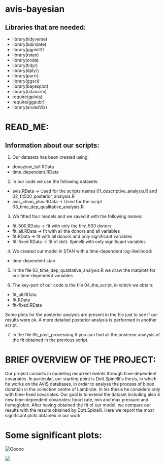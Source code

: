 # avis-bayesian

## Libraries that are needed:
- library(tidyverse)
- library(lubridate)
- library(ggplot2)
- library(rstan)
- library(coda)
- library(tidyr)
- library(dplyr)
- library(purrr)
- library(ggsci)
- library(bayesplot)
- library(rstanarm)
- require(gplots)
- require(ggpubr)
- library(arulesViz)

# READ_ME:
## Information about our scripts:

1. Our datasets has been created using:
- donazioni_full.RData
- time_dependent.RData


2. In our code we use the following datasets:
- avis.RData            -> Used for the scripts names 01_descriptive_analysis.R and 02_fit500_posterior_analysis.R
- avis_clean_plus.RData -> Used for the script 03_time_dep_qualitative_analysis.R
 

3. We fitted four models and we saved it with the following names:
- fit-500.RData   -> fit with only the first 500 donors
- fit_all.RData   -> fit with all the donors and all variables
- fit.RData       -> fit with all donors and only significant variables
- fit-fixed.RData -> fit of dott. Spinelli with only significant variables


4. We created our model in STAN with a time-dependent log-likelihood:
- time-dependent.stan


5. In the file 03_time_dep_qualitative_analysis.R we draw the matplots for our time-dependent variables


6. The key-part of our code is the file 04_the_script, in which we obtain:
- fit_all.RData
- fit.RData
- fit-fixed.RData
  
Some plots for the posterior analysis are present in the file just to see if our results were ok. 
A more detailed posterior analysis is performed in another script.


7. In the file 05_post_processing.R you can find all the posterior analysis of the fit obtained in the previous script.


# BRIEF OVERVIEW OF THE PROJECT:
Our project consists in modeling recurrent events through time-dependent covariates.
In particular, our starting point is Dott.Spinelli's thesis, in which he works on the AVIS databases, in order to
analyse the process of blood donation in the collection centre of Lambrate. 
In his thesis he considers only with time-fixed covariates. Our goal is to extend the dataset including also 4 new
time-dependent covariates: heart rate, min and max pressure and hemoglobin.
After having obtained the fit of our model, we compare our results with the results obtained by Dott.Spinelli.
Here we report the most significant plots obtained in our work.

# Some significant plots:


![Ooooo](avis-bayesian\images\01_fit500_post_dens_beta_significative.jpeg)

![](https://avis-bayesian/images/14_fit_CI_intercept.png)




